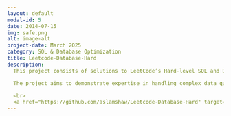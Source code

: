 ```yaml
---
layout: default
modal-id: 5
date: 2014-07-15
img: safe.png
alt: image-alt
project-date: March 2025
category: SQL & Database Optimization
title: Leetcode-Database-Hard
description: 
  This project consists of solutions to LeetCode’s Hard-level SQL and Database problems. Each solution includes optimized SQL queries, step-by-step explanations of the approach, performance analysis, and alternative strategies where applicable. The problems tackled range from complex joins to advanced database design and optimization techniques. 

  The project aims to demonstrate expertise in handling complex data queries, optimizing performance for large datasets, and building high-quality SQL solutions for real-world database challenges. It is an invaluable resource for anyone looking to enhance their SQL skills, particularly in the context of database management and optimization.

  <br>
  <a href="https://github.com/aslamshaw/Leetcode-Database-Hard" target="_blank">👉 View on GitHub</a>
---
```

